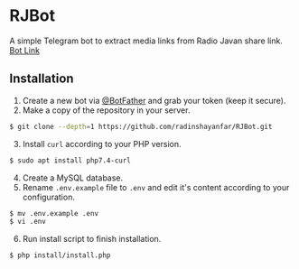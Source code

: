 
RJBot
=====
A simple Telegram bot to extract media links from Radio Javan share link.
[Bot Link](https://t.me/RJ_DownloadBot)

Installation
--------------
 1. Create a new bot via [@BotFather](https://t.me/BotFather) and grab your token (keep it secure).
 2. Make a copy of the repository in your server.
  ```bash
  $ git clone --depth=1 https://github.com/radinshayanfar/RJBot.git
  ```
 3. Install `curl` according to your PHP version.
  ```bash
  $ sudo apt install php7.4-curl
  ```
 4. Create a MySQL database.
 5. Rename `.env.example` file to `.env` and edit it's content according to your configuration.
  ```bash
  $ mv .env.example .env
  $ vi .env
  ```
 6. Run install script to finish installation.
  ```bash
  $ php install/install.php
  ```
